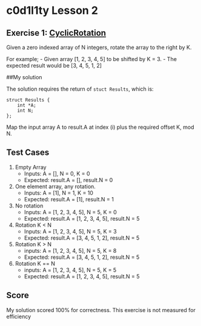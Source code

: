 # c0d1l1ty Lesson 2
## Exercise 1: [CyclicRotation](https://codility.com/programmers/task/cyclic_rotation/)

Given a zero indexed array of N integers, rotate the array to the right by K.

For example;
    - Given array [1, 2, 3, 4, 5] to be shifted by K = 3.
    - The expected result would be [3, 4, 5, 1, 2]

##My solution

The solution requires the return of `stuct Results`, which is:
```
struct Results {
    int *A;
    int N;
};
```

Map the input array A to result.A at index (i) plus the required offset K,
mod N.

## Test Cases

1. Empty Array
    - Inputs: A = [], N = 0, K = 0
    - Expected: result.A = [], result.N = 0
2. One element array, any rotation.
    - Inputs: A = [1], N = 1, K = 10
    - Expected: result.A = [1], result.N = 1
3. No rotation
    - Inputs: A = [1, 2, 3, 4, 5], N = 5, K = 0
    - Expected: result.A = [1, 2, 3, 4, 5], result.N = 5
4. Rotation K < N
    - Inputs: A = [1, 2, 3, 4, 5], N = 5, K = 3
    - Expected: result.A = [3, 4, 5, 1, 2], result.N = 5
5. Rotation K > N
    - inputs: A = [1, 2, 3, 4, 5], N = 5, K = 8
    - Expected: result.A = [3, 4, 5, 1, 2], result.N = 5
6. Rotation K == N
    - inputs: A = [1, 2, 3, 4, 5], N = 5, K = 5
    - Expected: result.A = [1, 2, 3, 4, 5], result.N = 5

## Score
My solution scored 100% for correctness. This exercise is not measured for
efficiency
